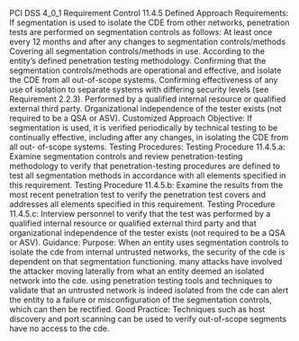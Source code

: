 PCI DSS 4_0_1 Requirement Control 11.4.5 Defined Approach Requirements: If segmentation is used to isolate the CDE from other networks, penetration tests are performed on segmentation controls as follows: At least once every 12 months and after any changes to segmentation controls/methods Covering all segmentation controls/methods in use. According to the entity’s defined penetration testing methodology. Confirming that the segmentation controls/methods are operational and effective, and isolate the CDE from all out-of-scope systems. Confirming effectiveness of any use of isolation to separate systems with differing security levels (see Requirement 2.2.3). Performed by a qualified internal resource or qualified external third party. Organizational independence of the tester exists (not required to be a QSA or ASV). Customized Approach Objective: If segmentation is used, it is verified periodically by technical testing to be continually effective, including after any changes, in isolating the CDE from all out- of-scope systems. Testing Procedures: Testing Procedure 11.4.5.a: Examine segmentation controls and review penetration-testing methodology to verify that penetration-testing procedures are defined to test all segmentation methods in accordance with all elements specified in this requirement. Testing Procedure 11.4.5.b: Examine the results from the most recent penetration test to verify the penetration test covers and addresses all elements specified in this requirement. Testing Procedure 11.4.5.c: Interview personnel to verify that the test was performed by a qualified internal resource or qualified external third party and that organizational independence of the tester exists (not required to be a QSA or ASV). Guidance: Purpose: When an entity uses segmentation controls to isolate the cde from internal untrusted networks, the security of the cde is dependent on that segmentation functioning. many attacks have involved the attacker moving laterally from what an entity deemed an isolated network into the cde. using penetration testing tools and techniques to validate that an untrusted network is indeed isolated from the cde can alert the entity to a failure or misconfiguration of the segmentation controls, which can then be rectified. Good Practice: Techniques such as host discovery and port scanning can be used to verify out-of-scope segments have no access to the cde.